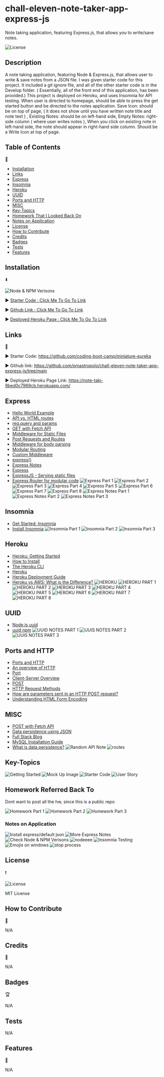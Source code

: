 # chall-eleven-note-taker-app-express-js

Note taking application, featuring Express.js, that allows you to write/save notes.

![License](https://img.shields.io/badge/license-MIT-pink.svg?style=for-the-badge)

## Description

A note taking application, featuring Node & Express.js, that allows user to write & save notes from a JSON file.  I was given starter code for this project. It included a git ignore file, and all of the other starter code is in the Develop folder. ( Essentially, all of the front end of this application, has been provided.) This project is deployed on Heroku, and uses Insomnia for API testing. When user is directed to homepage, should be able to press the get started button and be directed to the notes application. Save Icon: should be on top of page, ( it does not show until you have written note title and note text ) , Existing Notes: should be on left-hand side, Empty Notes: right-side column ( where user writes notes ), When you click on existing note in left-hand side, the note should appear in right-hand side column. Should be a Write Icon at top of page.

## Table of Contents

:bookmark_tabs:

- [Installation](#installation)
- [Links](#links)
- [Express](#express)
- [Insomnia](#insomnia)
- [Heroku](#heroku)
- [UUID](#uuid)
- [Ports and HTTP](#ports-and-http)
- [MISC](#misc)
- [Key-Topics](#key-topics)
- [Homework That I Looked Back On](#homework-referred-back-to)
- [Notes on Application](#notes-on-application)
- [License](#license)
- [How to Contribute](#how-to-contribute)
- [Credits](#credits)
- [Badges](#badges)
- [Tests](#tests)
- [Features](#features)

## Installation

:arrow_down:

![Node & NPM Verisons](<images/node and npm verisons.jpg>)

:arrow_forward: [Starter Code : Click Me To Go To Link](https://github.com/coding-boot-camp/miniature-eureka)

:arrow_forward: [Github Link : Click Me To Go To Link](https://github.com/pmastropolo/chall-eleven-note-taker-app-express-js/tree/main)

:arrow_forward: [Deployed Heroku Page : Click Me To Go To Link](https://note-taki-9bed0c7969cb.herokuapp.com/)

## Links

:open_file_folder:

:arrow_forward: Starter Code: https://github.com/coding-boot-camp/miniature-eureka

:arrow_forward: Github link: https://github.com/pmastropolo/chall-eleven-note-taker-app-express-js/tree/main

:arrow_forward: Deployed Heroku Page Link: https://note-taki-9bed0c7969cb.herokuapp.com/

## Express

- [Hello World Example](https://expressjs.com/en/starter/hello-world.html)
- [API vs. HTML routes](https://expressjs.com/en/guide/routing.html#response-methods)
- [req.query and params](https://expressjs.com/en/guide/routing.html#route-parameters)
- [GET with Fetch API](https://expressjs.com/en/guide/routing.html#route-parameters)
- [Middleware for Static Files](http://expressjs.com/en/starter/static-files.html)
- [Post Requests and Routes](https://expressjs.com/en/starter/basic-routing.html)
- [Middleware for body parsing](http://expressjs.com/en/api.html#req.body)
- [Modular Routing](http://expressjs.com/en/guide/routing.html#express-router)
- [Custom Middleware](https://expressjs.com/en/guide/writing-middleware.html)
- [express()](https://expressjs.com/en/4x/api.html)
- [Express Notes](https://flaviocopes.com/express/)
- [Express](https://expressjs.com/)
- [ExpressJS - Serving static files](https://www.tutorialspoint.com/expressjs/expressjs_static_files.htm#:~:text=Static%20files%20are%20files%20that,the%20following%20built%2Din%20middleware.)
- [Express Router for modular code](https://medium.com/nerd-for-tech/express-router-for-modular-code-f155d4406897)
![Express Part 1](<images/express part 1.jpg>)
![Express Part 2](<images/express actual 2.jpg>)
![Express Part 3](<images/express part 2.jpg>)
![Express Part 4](<images/express part 3.jpg>)
![Express Part 5](<images/express part 4.jpg>)
![Express Part 6](<images/express part 5.jpg>)
![Express Part 7](<images/express part 6.jpg>)
![Express Part 8](<images/express part 7.jpg>)
![Express Notes Part 1](<images/express notes part 1.jpg>)
![Express Notes Part 2](<images/express notes part 2.jpg>)
![Express Notes Part 3](<images/express notes part 3.jpg>)

## Insomnia

- [Get Started: Insomnia](https://docs.insomnia.rest/insomnia/get-started)
- [Install Insomnia](https://docs.insomnia.rest/insomnia/install)
![Insomnia Part 1](images/IN1.jpg)
![Insomnia Part 2](images/IN2.jpg)
![Insomnia Part 3](images/IN3.jpg)

## Heroku

- [Heroku: Getting Started](https://devcenter.heroku.com/articles/getting-started-with-nodejs?singlepage=true)
- [How to Install](https://coding-boot-camp.github.io/full-stack/heroku/how-to-install-the-heroku-cli)
- [The Heroku CLI](https://devcenter.heroku.com/articles/heroku-cli)
- [Heroku](https://www.heroku.com/)
- [Heroku Deployment Guide](https://coding-boot-camp.github.io/full-stack/heroku/heroku-deployment-guide)
- [Heroku vs AWS: What is the Difference?](https://www.guru99.com/heroku-vs-aws.html)
![HEROKU](images/Heroku.jpg)
![HEROKU PART 1](images/HEROKU1.jpg)
![HEROKU PART 2](images/HEROKU2.jpg)
![HEROKU PART 3](images/HEROKU3.jpg)
![HEROKU PART 4](images/HEROKU4.jpg)
![HEROKU PART 5](images/HEROKU5.jpg)
![HEROKU PART 6](images/HEROKU6.jpg)
![HEROKU PART 7](images/HEROKU7.jpg)
![HEROKU PART 8](images/HEROKU8.jpg)

## UUID

- [Node.js uuid](https://www.geeksforgeeks.org/node-js-npm-uuid/?fbclid=IwAR0EeXfW4N02R_VBert3CjhWi2voJ7N_WQZbD6zB0RJZ953ZJUaGyGvrjYU)
- [uuid npm](https://www.npmjs.com/package/uuid)
![UUID NOTES PART 1](images/UUID11.jpg)
![UUIS NOTES PART 2](images/UUID22.jpg)
![UUIS NOTES PART 3](images/UUID33.jpg)

## Ports and HTTP

- [Ports and HTTP](https://computer.howstuffworks.com/internet/basics/internet-infrastructure10.htm)
- [An overview of HTTP](https://developer.mozilla.org/en-US/docs/Web/HTTP/Overview)
- [Port](https://developer.mozilla.org/en-US/docs/Glossary/Port)
- [Client-Server Overview](https://developer.mozilla.org/en-US/docs/Learn/Server-side/First_steps/Client-Server_overview#anatomy_of_a_dynamic_request)
- [POST](https://developer.mozilla.org/en-US/docs/Web/HTTP/Methods/POST)
- [HTTP Request Methods](https://www.w3schools.com/tags/ref_httpmethods.asp)
- [How are parameters sent in an HTTP POST request?](https://stackoverflow.com/questions/14551194/how-are-parameters-sent-in-an-http-post-request)
- [Understanding HTML Form Encoding](https://dev.to/sidthesloth92/understanding-html-form-encoding-url-encoded-and-multipart-forms-3lpa)

## MISC

- [POST with Fetch API](https://developer.mozilla.org/en-US/docs/Web/API/Fetch_API/Using_Fetch)
- [Data persistence using JSON](https://nodejs.org/api/fs.html#fs_file_system)
- [Full Stack Blog](https://coding-boot-camp.github.io/full-stack/)
- [MySQL Installation Guide](https://coding-boot-camp.github.io/full-stack/mysql/mysql-installation-guide)
- [What is data persistence?](https://www.futurelearn.com/info/courses/programming-103-data/0/steps/64745)
![Random API Note](images/API.jpg)
![routes](images/routes1.jpg)

## Key-Topics

![Getting Started](<images/getting started.jpg>)
![Mock Up Image](<images/mock up image.jpg>)
![Starter Code](<images/starter code repo.jpg>)
![User Story](<images/user story.jpg>)

## Homework Referred Back To

Dont want to post all the hw, since this is a public repo

![Homework Part 1](<images/HW 1.jpg>)
![Homework Part 2](images/HW2.jpg)
![Homework Part 3](images/HW3.jpg)

### Notes on Application

![Install express/default json](<images/install express and default package json.jpg>)
![More Express Notes](<images/more express notes.jpg>)
![Check Node & NPM Verisons](<images/verisons node and npm.jpg>)
![nodeeee](images/nodeeeee.jpg)
![Insomnia Testing](<images/insomnia testing.jpg>)
![Emojis on windows](<images/emojisss on windows.jpg>)
![stop process](<images/stop proceesesss.jpg>)

## License

:heavy_exclamation_mark:

![License](https://img.shields.io/badge/license-MIT-pink.svg?style=for-the-badge)

MIT License

## How to Contribute

:tada:

N/A

## Credits

:name_badge:

N/A

## Badges

:trophy:

N/A

## Tests

N/A

## Features

:sparkler:

N/A
